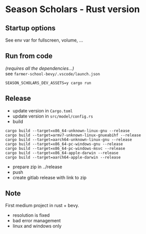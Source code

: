 # Season Scholars - Rust version

## Startup options

See env var for fullscreen, volume, ...

## Run from code

_(requires all the dependencies...)_\
see `farmer-school-bevy/.vscode/launch.json`

```
SEASON_SCHOLARS_DEV_ASSETS=y cargo run
```

## Release

- update version in `Cargo.toml`
- update version in `src/model/config.rs`
- build
```
cargo build --target=x86_64-unknown-linux-gnu --release
cargo build --target=armv7-unknown-linux-gnueabihf --release
cargo build --target=aarch64-unknown-linux-gnu --release
cargo build --target=x86_64-pc-windows-gnu --release
cargo build --target=x86_64-pc-windows-msvc --release
cargo build --target=x86_64-apple-darwin --release
cargo build --target=aarch64-apple-darwin --release
```
- prepare zip in ../release
- push
- create gitlab release with link to zip

## Note

First medium project in rust + bevy.
- resolution is fixed
- bad error management
- linux and windows only